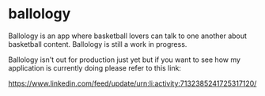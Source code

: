 # ballology

Ballology is an app where basketball lovers can talk to one another about basketball content. Ballology is still a work in progress.

Ballology isn't out for production just yet but if you want to see how my application is currently doing please refer to this link:

https://www.linkedin.com/feed/update/urn:li:activity:7132385241725317120/ 
